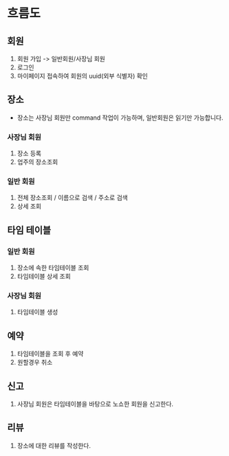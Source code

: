 # 흐름도

## 회원
1. 회원 가입 -> 일반회원/사장님 회원
2. 로그인
3. 마이페이지 접속하여 회원의 uuid(외부 식별자) 확인

## 장소
* 장소는 사장님 회원만 command 작업이 가능하며, 일반회원은 읽기만 가능합니다.
### 사장님 회원
1. 장소 등록
2. 업주의 장소조회
### 일반 회원
1. 전체 장소조회 / 이름으로 검색 / 주소로 검색
2. 상세 조회

## 타임 테이블
### 일반 회원
1. 장소에 속한 타임테이블 조회
2. 타임테이블 상세 조회
### 사장님 회원
1. 타임테이블 생성

## 예약
1. 타임테이블을 조회 후 예약
2. 원할경우 취소

## 신고
1. 사장님 회원은 타임테이블을 바탕으로 노쇼한 회원을 신고한다.

## 리뷰
1. 장소에 대한 리뷰를 작성한다.